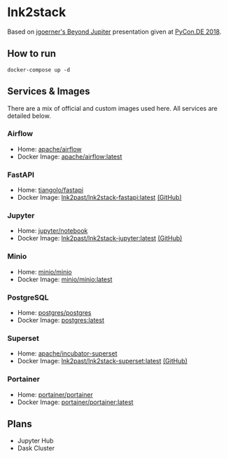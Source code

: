# lnk2stack

Based on [jgoerner's Beyond Jupiter](https://github.com/jgoerner/beyond-jupyter) presentation given at [PyCon.DE 2018](https://de.pycon.org/).

## How to run

```shell
docker-compose up -d
```

## Services & Images

There are a mix of official and custom images used here. All services are detailed below.

### Airflow

* Home: [apache/airflow](https://github.com/apache/airflow)
* Docker Image: [apache/airflow:latest](https://hub.docker.com/r/apache/airflow)

### FastAPI

* Home: [tiangolo/fastapi](https://github.com/tiangolo/fastapi)
* Docker Image: [lnk2past/lnk2stack-fastapi:latest](https://hub.docker.com/repository/docker/lnk2past/lnk2stack-fastapi) [(GitHub)](https://github.com/lnk2past/lnk2stack-fastapi:latest)

### Jupyter

* Home: [jupyter/notebook](https://github.com/jupyter/notebook)
* Docker Image: [lnk2past/lnk2stack-jupyter:latest](https://hub.docker.com/repository/docker/lnk2past/lnk2stack-jupyter) [(GitHub)](https://github.com/lnk2past/lnk2stack-jupyter:latest)

### Minio

* Home: [minio/minio](https://github.com/minio/minio)
* Docker Image: [minio/minio:latest](https://hub.docker.com/repository/docker/minio/minio)

### PostgreSQL

* Home: [postgres/postgres](https://github.com/postgres/postgres)
* Docker Image: [postgres:latest](https://hub.docker.com/_/postgres)

### Superset

* Home: [apache/incubator-superset](https://github.com/apache/incubator-superset)
* Docker Image: [lnk2past/lnk2stack-superset:latest](https://hub.docker.com/repository/docker/lnk2past/lnk2stack-superset) [(GitHub)](https://github.com/lnk2past/lnk2stack-superset:latest)

### Portainer

* Home: [portainer/portainer](https://github.com/portainer/portainer)
* Docker Image: [portainer/portainer:latest](https://hub.docker.com/portainer/portainer)

## Plans

* Jupyter Hub
* Dask Cluster
